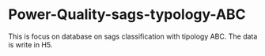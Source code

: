 # Power-Quality-sags-typology-ABC
This is focus on database on sags classification with tipology ABC.
The data is write in H5.
